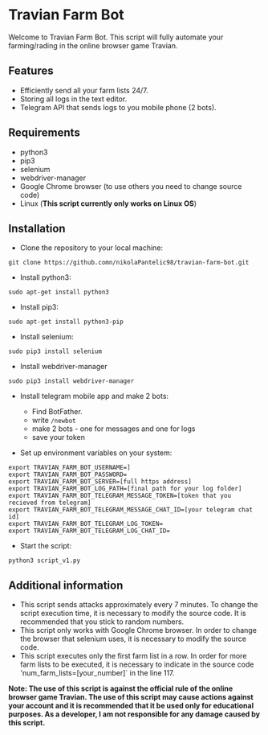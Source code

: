 # Travian Farm Bot

Welcome to Travian Farm Bot. This script will fully automate your farming/rading in the online browser game Travian.

## Features

- Efficiently send all your farm lists 24/7.
- Storing all logs in the text editor.
- Telegram API that sends logs to you mobile phone (2 bots).

## Requirements

- python3
- pip3
- selenium
- webdriver-manager
- Google Chrome browser (to use others you need to change source code)
- Linux (**This script currently only works on Linux OS**)

## Installation

* Clone the repository to your local machine:

```
git clone https://github.comn/nikolaPantelic98/travian-farm-bot.git
```

* Install python3:

```
sudo apt-get install python3
```

* Install pip3:

```
sudo apt-get install python3-pip
```

* Install selenium:

```
sudo pip3 install selenium
```

* Install webdriver-manager

```
sudo pip3 install webdriver-manager
```

* Install telegram mobile app and make 2 bots:
  - Find BotFather.
  - write `/newbot`
  - make 2 bots - one for messages and one for logs
  - save your token

* Set up environment variables on your system:
```
export TRAVIAN_FARM_BOT_USERNAME=]
export TRAVIAN_FARM_BOT_PASSWORD=
export TRAVIAN_FARM_BOT_SERVER=[full https address]
export TRAVIAN_FARM_BOT_LOG_PATH=[final path for your log folder]
export TRAVIAN_FARM_BOT_TELEGRAM_MESSAGE_TOKEN=[token that you recieved from telegram]
export TRAVIAN_FARM_BOT_TELEGRAM_MESSAGE_CHAT_ID=[your telegram chat id]
export TRAVIAN_FARM_BOT_TELEGRAM_LOG_TOKEN=
export TRAVIAN_FARM_BOT_TELEGRAM_LOG_CHAT_ID=
```

* Start the script:

```
python3 script_v1.py
```

## Additional information

- This script sends attacks approximately every 7 minutes. To change the script execution time, it is necessary to modify the source code. It is recommended that you stick to random numbers.
- This script only works with Google Chrome browser. In order to change the browser that selenium uses, it is necessary to modify the source code.
- This script executes only the first farm list in a row. In order for more farm lists to be executed, it is necessary to indicate in the source code 'num_farm_lists=[your_number]` in the line 117.


**Note: The use of this script is against the official rule of the online browser game Travian. The use of this script may cause actions against your account and it is recommended that it be used only for educational purposes. As a developer, I am not responsible for any damage caused by this script.**



